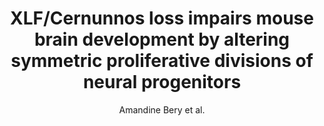 ---
cat: ciel
subcat: neurophysics
bestof: false
author: Amandine Bery et al.
title: XLF/Cernunnos loss impairs mouse brain development by altering symmetric proliferative divisions of neural progenitors
journal: Cell Reports
year: 2023
type: article
url: https -//linkinghub.elsevier.com/retrieve/pii/S2211124723003534
doi: 10.1016/j.celrep.2023.112342
---